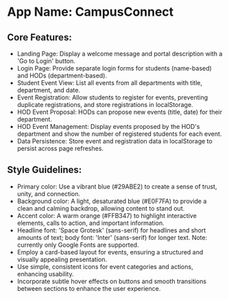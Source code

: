 # **App Name**: CampusConnect

## Core Features:

- Landing Page: Display a welcome message and portal description with a 'Go to Login' button.
- Login Page: Provide separate login forms for students (name-based) and HODs (department-based).
- Student Event View: List all events from all departments with title, department, and date.
- Event Registration: Allow students to register for events, preventing duplicate registrations, and store registrations in localStorage.
- HOD Event Proposal: HODs can propose new events (title, date) for their department.
- HOD Event Management: Display events proposed by the HOD's department and show the number of registered students for each event.
- Data Persistence: Store event and registration data in localStorage to persist across page refreshes.

## Style Guidelines:

- Primary color: Use a vibrant blue (#29ABE2) to create a sense of trust, unity, and connection.
- Background color: A light, desaturated blue (#E0F7FA) to provide a clean and calming backdrop, allowing content to stand out.
- Accent color: A warm orange (#FFB347) to highlight interactive elements, calls to action, and important information.
- Headline font: 'Space Grotesk' (sans-serif) for headlines and short amounts of text; body font: 'Inter' (sans-serif) for longer text. Note: currently only Google Fonts are supported.
- Employ a card-based layout for events, ensuring a structured and visually appealing presentation.
- Use simple, consistent icons for event categories and actions, enhancing usability.
- Incorporate subtle hover effects on buttons and smooth transitions between sections to enhance the user experience.